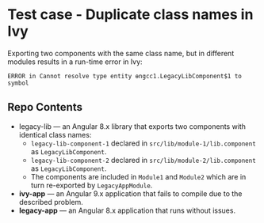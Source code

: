 # Test case - Duplicate class names in Ivy

Exporting two components with the same class name, but in different modules results in a run-time error in Ivy:

```
ERROR in Cannot resolve type entity ɵngcc1.LegacyLibComponent$1 to symbol
```

## Repo Contents

* legacy-lib — an Angular 8.x library that exports two components with identical class names:
  * `legacy-lib-component-1` declared in `src/lib/module-1/lib.component` as `LegacyLibComponent`.
  * `legacy-lib-component-2` declared in `src/lib/module-2/lib.component` as `LegacyLibComponent`.
  * The components are included in `Module1` and `Module2` which are in turn re-exported by `LegacyAppModule`.
* **ivy-app** — an Angular 9.x application that fails to compile due to the described problem.
* **legacy-app** — an Angular 8.x application that runs without issues.
